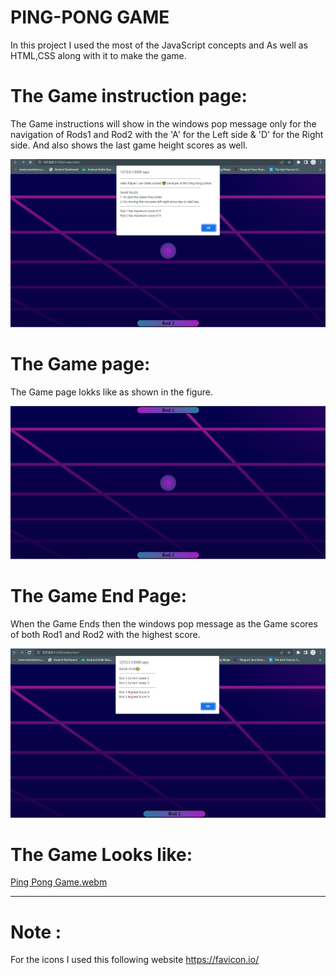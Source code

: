 # PING-PONG GAME
In this project I used the most of the  JavaScript concepts and As well as HTML,CSS along with it  to make the game.

# The Game instruction page:
<P> The Game instructions will show in the windows pop message only for the navigation of Rods1 and Rod2 with the 'A' for the Left side & 'D' for the Right side. And also shows the last game height scores as well.</P>
<img src="src/GameInstructions.png">

# The Game page:
<p>The Game page lokks like as shown in the figure.</p>
<img src="src/GamePage.png">

# The Game End Page:
<p> When the Game Ends then the windows pop message as the Game scores of both Rod1 and Rod2 with the highest score.</p>
<img src="src/EndGame.png">

# The Game Looks like:
[Ping Pong Game.webm](https://github.com/Arshu200/Ping-Pong-Game/assets/91214096/ebd2292d-3a80-41eb-add8-4c92f2cfb23d)


<hr>

# Note :
For the icons I  used this following website https://favicon.io/ 
